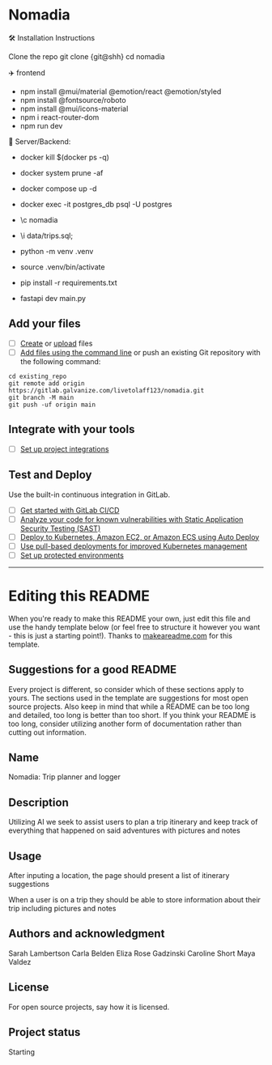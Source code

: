 # Nomadia

🛠️ Installation Instructions

Clone the repo
git clone {git@shh}
cd nomadia

✈️ frontend

- npm install @mui/material @emotion/react @emotion/styled
- npm install @fontsource/roboto
- npm install @mui/icons-material
- npm i react-router-dom
- npm run dev

💾 Server/Backend:

- docker kill $(docker ps -q)
- docker system prune -af
- docker compose up -d
- docker exec -it postgres_db psql -U postgres
- \c nomadia
- \i data/trips.sql;

- python -m venv .venv
- source .venv/bin/activate
- pip install -r requirements.txt
- fastapi dev main.py

## Add your files

- [ ] [Create](https://docs.gitlab.com/ee/user/project/repository/web_editor.html#create-a-file) or [upload](https://docs.gitlab.com/ee/user/project/repository/web_editor.html#upload-a-file) files
- [ ] [Add files using the command line](https://docs.gitlab.com/ee/gitlab-basics/add-file.html#add-a-file-using-the-command-line) or push an existing Git repository with the following command:

```
cd existing_repo
git remote add origin https://gitlab.galvanize.com/livetolaff123/nomadia.git
git branch -M main
git push -uf origin main
```

## Integrate with your tools

- [ ] [Set up project integrations](https://gitlab.galvanize.com/livetolaff123/nomadia/-/settings/integrations)

## Test and Deploy

Use the built-in continuous integration in GitLab.

- [ ] [Get started with GitLab CI/CD](https://docs.gitlab.com/ee/ci/quick_start/index.html)
- [ ] [Analyze your code for known vulnerabilities with Static Application Security Testing (SAST)](https://docs.gitlab.com/ee/user/application_security/sast/)
- [ ] [Deploy to Kubernetes, Amazon EC2, or Amazon ECS using Auto Deploy](https://docs.gitlab.com/ee/topics/autodevops/requirements.html)
- [ ] [Use pull-based deployments for improved Kubernetes management](https://docs.gitlab.com/ee/user/clusters/agent/)
- [ ] [Set up protected environments](https://docs.gitlab.com/ee/ci/environments/protected_environments.html)

---

# Editing this README

When you're ready to make this README your own, just edit this file and use the handy template below (or feel free to structure it however you want - this is just a starting point!). Thanks to [makeareadme.com](https://www.makeareadme.com/) for this template.

## Suggestions for a good README

Every project is different, so consider which of these sections apply to yours. The sections used in the template are suggestions for most open source projects. Also keep in mind that while a README can be too long and detailed, too long is better than too short. If you think your README is too long, consider utilizing another form of documentation rather than cutting out information.

## Name

Nomadia: Trip planner and logger

## Description

Utilizing AI we seek to assist users to plan a trip itinerary and keep track of everything that happened on said adventures with pictures and notes

## Usage

After inputing a location, the page should present a list of itinerary suggestions

When a user is on a trip they should be able to store information about their trip including pictures and notes

## Authors and acknowledgment

Sarah Lambertson
Carla Belden
Eliza Rose Gadzinski
Caroline Short
Maya Valdez

## License

For open source projects, say how it is licensed.

## Project status

Starting
